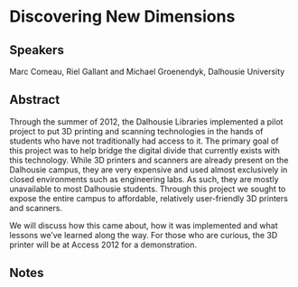 Discovering New Dimensions
===

Speakers
---

Marc Comeau, Riel Gallant and Michael Groenendyk, Dalhousie University


Abstract
---

Through the summer of 2012, the Dalhousie Libraries implemented a pilot project to put 3D printing and scanning technologies in the hands of students who have not traditionally had access to it. The primary goal of this project was to help bridge the digital divide that currently exists with this technology. While 3D printers and scanners are already present on the Dalhousie campus, they are very expensive and used almost exclusively in closed environments such as engineering labs. As such, they are mostly unavailable to most Dalhousie students. Through this project we sought to expose the entire campus to affordable, relatively user-friendly 3D printers and scanners.

We will discuss how this came about, how it was implemented and what lessons we’ve learned along the way. For those who are curious, the 3D printer will be at Access 2012 for a demonstration.


Notes
---


